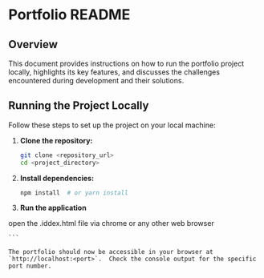 # Portfolio README

## Overview

This document provides instructions on how to run the portfolio project locally, highlights its key features, and discusses the challenges encountered during development and their solutions.

## Running the Project Locally

Follow these steps to set up the project on your local machine:

1.  **Clone the repository:**

    ```bash
    git clone <repository_url>
    cd <project_directory>
    ```
2.  **Install dependencies:**

    ```bash
    npm install  # or yarn install
    ```

4.  **Run the application**

  open the .iddex.html file via chrome or any other web browser
 
    ```

    The portfolio should now be accessible in your browser at `http://localhost:<port>`.  Check the console output for the specific port number.
